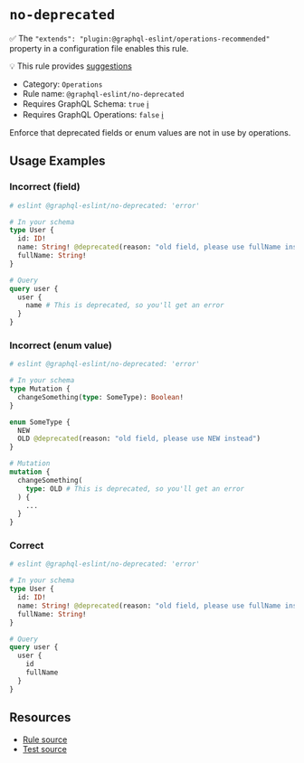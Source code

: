# `no-deprecated`

✅ The `"extends": "plugin:@graphql-eslint/operations-recommended"` property in a configuration file enables this rule.

💡 This rule provides [suggestions](https://eslint.org/docs/developer-guide/working-with-rules#providing-suggestions)

- Category: `Operations`
- Rule name: `@graphql-eslint/no-deprecated`
- Requires GraphQL Schema: `true` [ℹ️](../../README.md#extended-linting-rules-with-graphql-schema)
- Requires GraphQL Operations: `false` [ℹ️](../../README.md#extended-linting-rules-with-siblings-operations)

Enforce that deprecated fields or enum values are not in use by operations.

## Usage Examples

### Incorrect (field)

```graphql
# eslint @graphql-eslint/no-deprecated: 'error'

# In your schema
type User {
  id: ID!
  name: String! @deprecated(reason: "old field, please use fullName instead")
  fullName: String!
}

# Query
query user {
  user {
    name # This is deprecated, so you'll get an error
  }
}
```

### Incorrect (enum value)

```graphql
# eslint @graphql-eslint/no-deprecated: 'error'

# In your schema
type Mutation {
  changeSomething(type: SomeType): Boolean!
}

enum SomeType {
  NEW
  OLD @deprecated(reason: "old field, please use NEW instead")
}

# Mutation
mutation {
  changeSomething(
    type: OLD # This is deprecated, so you'll get an error
  ) {
    ...
  }
}
```

### Correct

```graphql
# eslint @graphql-eslint/no-deprecated: 'error'

# In your schema
type User {
  id: ID!
  name: String! @deprecated(reason: "old field, please use fullName instead")
  fullName: String!
}

# Query
query user {
  user {
    id
    fullName
  }
}
```

## Resources

- [Rule source](../../packages/plugin/src/rules/no-deprecated.ts)
- [Test source](../../packages/plugin/tests/no-deprecated.spec.ts)

